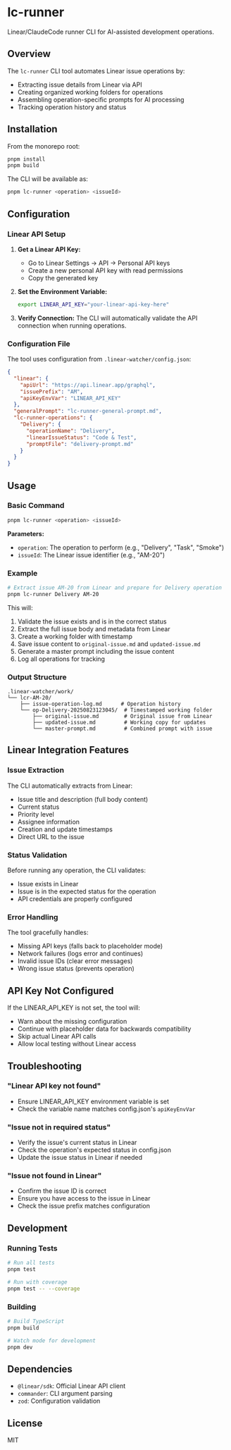 # lc-runner

Linear/ClaudeCode runner CLI for AI-assisted development operations.

## Overview

The `lc-runner` CLI tool automates Linear issue operations by:

- Extracting issue details from Linear via API
- Creating organized working folders for operations
- Assembling operation-specific prompts for AI processing
- Tracking operation history and status

## Installation

From the monorepo root:

```bash
pnpm install
pnpm build
```

The CLI will be available as:

```bash
pnpm lc-runner <operation> <issueId>
```

## Configuration

### Linear API Setup

1. **Get a Linear API Key:**
   - Go to Linear Settings → API → Personal API keys
   - Create a new personal API key with read permissions
   - Copy the generated key

2. **Set the Environment Variable:**

   ```bash
   export LINEAR_API_KEY="your-linear-api-key-here"
   ```

3. **Verify Connection:**
   The CLI will automatically validate the API connection when running operations.

### Configuration File

The tool uses configuration from `.linear-watcher/config.json`:

```json
{
  "linear": {
    "apiUrl": "https://api.linear.app/graphql",
    "issuePrefix": "AM",
    "apiKeyEnvVar": "LINEAR_API_KEY"
  },
  "generalPrompt": "lc-runner-general-prompt.md",
  "lc-runner-operations": {
    "Delivery": {
      "operationName": "Delivery",
      "linearIssueStatus": "Code & Test",
      "promptFile": "delivery-prompt.md"
    }
  }
}
```

## Usage

### Basic Command

```bash
pnpm lc-runner <operation> <issueId>
```

**Parameters:**

- `operation`: The operation to perform (e.g., "Delivery", "Task", "Smoke")
- `issueId`: The Linear issue identifier (e.g., "AM-20")

### Example

```bash
# Extract issue AM-20 from Linear and prepare for Delivery operation
pnpm lc-runner Delivery AM-20
```

This will:

1. Validate the issue exists and is in the correct status
2. Extract the full issue body and metadata from Linear
3. Create a working folder with timestamp
4. Save issue content to `original-issue.md` and `updated-issue.md`
5. Generate a master prompt including the issue content
6. Log all operations for tracking

### Output Structure

```
.linear-watcher/work/
└── lcr-AM-20/
    ├── issue-operation-log.md      # Operation history
    └── op-Delivery-20250823123045/  # Timestamped working folder
        ├── original-issue.md        # Original issue from Linear
        ├── updated-issue.md         # Working copy for updates
        └── master-prompt.md         # Combined prompt with issue
```

## Linear Integration Features

### Issue Extraction

The CLI automatically extracts from Linear:

- Issue title and description (full body content)
- Current status
- Priority level
- Assignee information
- Creation and update timestamps
- Direct URL to the issue

### Status Validation

Before running any operation, the CLI validates:

- Issue exists in Linear
- Issue is in the expected status for the operation
- API credentials are properly configured

### Error Handling

The tool gracefully handles:

- Missing API keys (falls back to placeholder mode)
- Network failures (logs error and continues)
- Invalid issue IDs (clear error messages)
- Wrong issue status (prevents operation)

## API Key Not Configured

If the LINEAR_API_KEY is not set, the tool will:

- Warn about the missing configuration
- Continue with placeholder data for backwards compatibility
- Skip actual Linear API calls
- Allow local testing without Linear access

## Troubleshooting

### "Linear API key not found"

- Ensure LINEAR_API_KEY environment variable is set
- Check the variable name matches config.json's `apiKeyEnvVar`

### "Issue not in required status"

- Verify the issue's current status in Linear
- Check the operation's expected status in config.json
- Update the issue status in Linear if needed

### "Issue not found in Linear"

- Confirm the issue ID is correct
- Ensure you have access to the issue in Linear
- Check the issue prefix matches configuration

## Development

### Running Tests

```bash
# Run all tests
pnpm test

# Run with coverage
pnpm test -- --coverage
```

### Building

```bash
# Build TypeScript
pnpm build

# Watch mode for development
pnpm dev
```

## Dependencies

- `@linear/sdk`: Official Linear API client
- `commander`: CLI argument parsing
- `zod`: Configuration validation

## License

MIT

